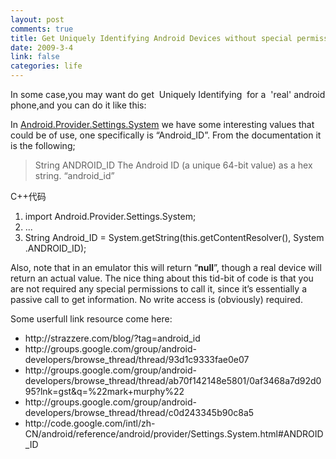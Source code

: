 ```yaml
--- 
layout: post
comments: true
title: Get Uniquely Identifying Android Devices without special permissions.
date: 2009-3-4
link: false
categories: life
---
```

<p>In some case,you may want do get&nbsp; Uniquely Identifying&nbsp; for a&nbsp; 'real' android phone,and you can do it like this:</p>
<p>In <a href="http://code.google.com/android/reference/android/provider/Settings.System.html">Android.Provider.Settings.System</a> we have some interesting values that could be of use, one specifically is &ldquo;Android_ID&rdquo;. From the documentation it is the following;</p>
<blockquote>
<p>String   	ANDROID_ID   	The Android ID (a unique 64-bit value) as a hex string.   	&ldquo;android_id&rdquo;</p>
</blockquote>
<p>
<div class="codeText">
<div class="codeHead">C++代码</div>
<ol start="1" class="dp-cpp">
    <li class="alt"><span><span>import&nbsp;Android.Provider.Settings.System;&nbsp;&nbsp;</span></span></li>
    <li class=""><span>...&nbsp;&nbsp;</span></li>
    <li class="alt"><span>String&nbsp;Android_ID&nbsp;=&nbsp;System.getString(<span class="keyword">this</span><span>.getContentResolver(),&nbsp;System.ANDROID_ID);&nbsp;&nbsp;</span></span></li>
</ol>
</div>
Also, note that in an emulator this will return &ldquo;<strong>null</strong>&rdquo;, though a real device will return an actual value. The nice thing about this tid-bit of code is that you are not required any special permissions to call it, since it&rsquo;s essentially a passive call to get information. No write access is (obviously) required.</p>
<p>Some userfull link resource come here:</p>
<ul>
    <li>http://strazzere.com/blog/?tag=android_id</li>
    <li>http://groups.google.com/group/android-developers/browse_thread/thread/93d1c9333fae0e07</li>
    <li>http://groups.google.com/group/android-developers/browse_thread/thread/ab70f142148e5801/0af3468a7d92d095?lnk=gst&amp;q=%22mark+murphy%22</li>
    <li>http://groups.google.com/group/android-developers/browse_thread/thread/c0d243345b90c8a5</li>
    <li>http://code.google.com/intl/zh-CN/android/reference/android/provider/Settings.System.html#ANDROID_ID</li>
</ul>
<p>&nbsp;</p>
